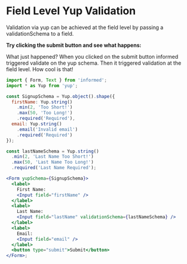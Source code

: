 # Field Level Yup Validation

Validation via yup can be achieved at the field level by passing a validationSchema to a field.

**Try clicking the submit button and see what happens:**

<!-- STORY -->

What just happened? When you clicked on the submit button informed triggered validate on the yup schema.
Then it triggered validation at the field level. How cool is that!

<!-- IDFK Strange issue where i need this commnet or code formatting is messed up -->

```jsx
import { Form, Text } from 'informed';
import * as Yup from 'yup';

const SignupSchema = Yup.object().shape({
  firstName: Yup.string()
    .min(2, 'Too Short!')
    .max(50, 'Too Long!')
    .required('Required'),
  email: Yup.string()
    .email('Invalid email')
    .required('Required')
});

const lastNameSchema = Yup.string()
  .min(2, 'Last Name Too Short!')
  .max(50, 'Last Name Too Long!')
  .required('Last Name Required');

<Form yupSchema={SignupSchema}>
  <label>
    First Name:
    <Input field="firstName" />
  </label>
  <label>
    Last Name:
    <Input field="lastName" validationSchema={lastNameSchema} />
  </label>
  <label>
    Email:
    <Input field="email" />
  </label>
  <button type="submit">Submit</button>
</Form>;
```
